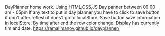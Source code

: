 DayPlanner home work.
Using HTML,CSS,JS
Day panner between 09:00 am - 05pm
If any text to put in day planner you have to click to save button if don't after reflesh it does't go to localStore.
Save button save information in localStore.
By time after end the row color change.
Display has currently tim and date.
 https://ramalimanov.github.io/dayplanner/
